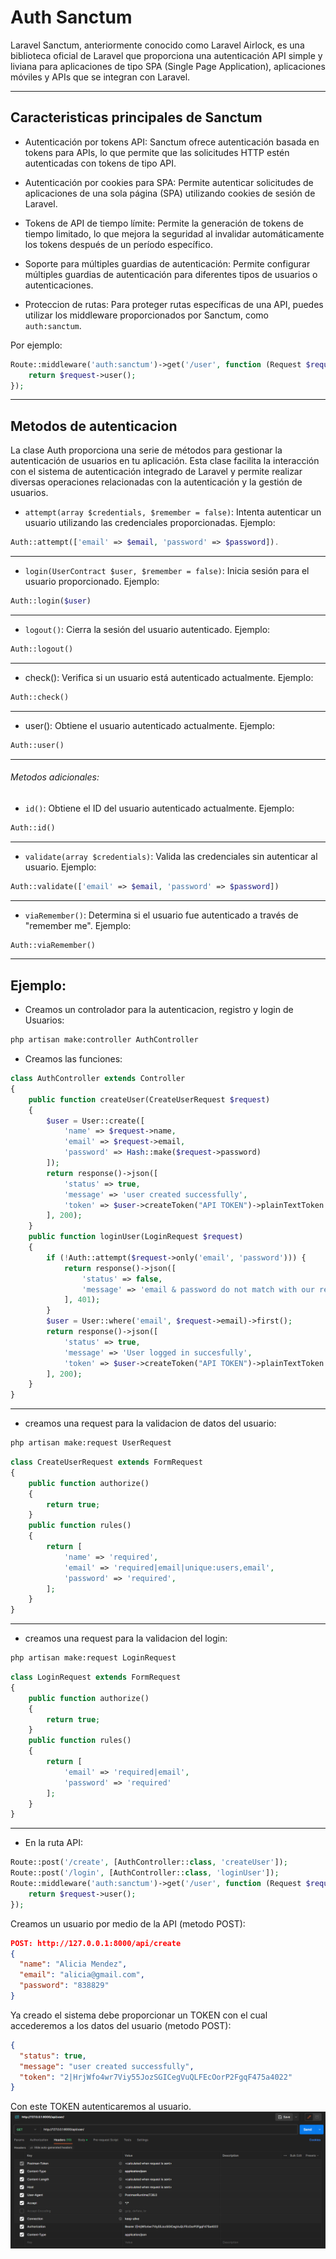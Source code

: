 # Auth Sanctum

Laravel Sanctum, anteriormente conocido como Laravel Airlock, es una biblioteca oficial de Laravel que proporciona una autenticación API simple y liviana para aplicaciones de tipo SPA (Single Page Application), aplicaciones móviles y APIs que se integran con Laravel.

---

## Caracteristicas principales de Sanctum

- Autenticación por tokens API: Sanctum ofrece autenticación basada en tokens para APIs, lo que permite que las solicitudes HTTP estén autenticadas con tokens de tipo API.

- Autenticación por cookies para SPA: Permite autenticar solicitudes de aplicaciones de una sola página (SPA) utilizando cookies de sesión de Laravel.

- Tokens de API de tiempo límite: Permite la generación de tokens de tiempo limitado, lo que mejora la seguridad al invalidar automáticamente los tokens después de un período específico.

- Soporte para múltiples guardias de autenticación: Permite configurar múltiples guardias de autenticación para diferentes tipos de usuarios o autenticaciones.

- Proteccion de rutas: Para proteger rutas específicas de una API, puedes utilizar los middleware proporcionados por Sanctum, como `auth:sanctum`.

Por ejemplo:

```php
Route::middleware('auth:sanctum')->get('/user', function (Request $request) {
    return $request->user();
});
```

---

## Metodos de autenticacion

La clase Auth proporciona una serie de métodos para gestionar la autenticación de usuarios en tu aplicación. Esta clase facilita la interacción con el sistema de autenticación integrado de Laravel y permite realizar diversas operaciones relacionadas con la autenticación y la gestión de usuarios.

- `attempt(array $credentials, $remember = false)`: Intenta autenticar un usuario utilizando las credenciales proporcionadas. Ejemplo:

```php
Auth::attempt(['email' => $email, 'password' => $password]).
```

---

- `login(UserContract $user, $remember = false)`: Inicia sesión para el usuario proporcionado. Ejemplo:

```php
Auth::login($user)
```

---

- `logout()`: Cierra la sesión del usuario autenticado. Ejemplo:

```php
Auth::logout()
```

---

- check(): Verifica si un usuario está autenticado actualmente. Ejemplo:

```php
Auth::check()
```

---

- user(): Obtiene el usuario autenticado actualmente. Ejemplo:

```php
Auth::user()
```

---

###### Metodos adicionales:

- `id()`: Obtiene el ID del usuario autenticado actualmente. Ejemplo:

```php
Auth::id()
```

---

- `validate(array $credentials)`: Valida las credenciales sin autenticar al usuario. Ejemplo:

```php
Auth::validate(['email' => $email, 'password' => $password])
```

---

- `viaRemember()`: Determina si el usuario fue autenticado a través de "remember me". Ejemplo:

```php
Auth::viaRemember()
```

---

## Ejemplo:

- Creamos un controlador para la autenticacion, registro y login de Usuarios:

```bash
php artisan make:controller AuthController
```

- Creamos las funciones:

```php
class AuthController extends Controller
{
    public function createUser(CreateUserRequest $request)
    {
        $user = User::create([
            'name' => $request->name,
            'email' => $request->email,
            'password' => Hash::make($request->password)
        ]);
        return response()->json([
            'status' => true,
            'message' => 'user created successfully',
            'token' => $user->createToken("API TOKEN")->plainTextToken
        ], 200);
    }
    public function loginUser(LoginRequest $request)
    {
        if (!Auth::attempt($request->only('email', 'password'))) {
            return response()->json([
                'status' => false,
                'message' => 'email & password do not match with our records'
            ], 401);
        }
        $user = User::where('email', $request->email)->first();
        return response()->json([
            'status' => true,
            'message' => 'User logged in succesfully',
            'token' => $user->createToken("API TOKEN")->plainTextToken
        ], 200);
    }
}
```

---

- creamos una request para la validacion de datos del usuario:

```bash
php artisan make:request UserRequest
```

```php
class CreateUserRequest extends FormRequest
{
    public function authorize()
    {
        return true;
    }
    public function rules()
    {
        return [
            'name' => 'required',
            'email' => 'required|email|unique:users,email',
            'password' => 'required',
        ];
    }
}
```

---

- creamos una request para la validacion del login:

```bash
php artisan make:request LoginRequest
```

```php
class LoginRequest extends FormRequest
{
    public function authorize()
    {
        return true;
    }
    public function rules()
    {
        return [
            'email' => 'required|email',
            'password' => 'required'
        ];
    }
}

```

---

- En la ruta API:

```php
Route::post('/create', [AuthController::class, 'createUser']);
Route::post('/login', [AuthController::class, 'loginUser']);
Route::middleware('auth:sanctum')->get('/user', function (Request $request) {
    return $request->user();
});
```

Creamos un usuario por medio de la API (metodo POST):

```json
POST: http://127.0.0.1:8000/api/create
{
  "name": "Alicia Mendez",
  "email": "alicia@gmail.com",
  "password": "838829"
}
```

Ya creado el sistema debe proporcionar un TOKEN con el cual accederemos a los datos del usuario (metodo POST):

```json
{
  "status": true,
  "message": "user created successfully",
  "token": "2|HrjWfo4wr7Viy55JozSGICegVuQLFEcOorP2FgqF475a4022"
}
```

Con este TOKEN autenticaremos al usuario.
![postman](/med-ia/postman.png)
